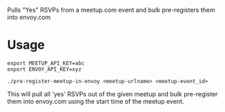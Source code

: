 Pulls "Yes" RSVPs from a meetup.com event and bulk pre-registers them into envoy.com

Usage
=====

```
export MEETUP_API_KEY=abc
export ENVOY_API_KEY=xyz

./pre-register-meetup-in-envoy <meetup-urlname> <meetup-event_id>
```

This will pull all 'yes' RSVPs out of the given meetup and bulk pre-register them into envoy.com using the start time of the meetup event.
